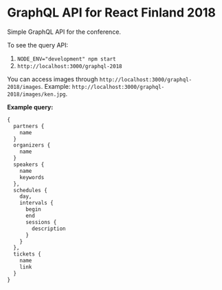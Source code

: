 # GraphQL API for React Finland 2018

Simple GraphQL API for the conference.

To see the query API:

1. `NODE_ENV="development" npm start`
2. `http://localhost:3000/graphql-2018`

You can access images through `http://localhost:3000/graphql-2018/images`. Example: `http://localhost:3000/graphql-2018/images/ken.jpg`.

**Example query:**

```graphql
{
  partners {
    name
  }
  organizers {
    name
  }
  speakers {
    name
    keywords
  },
  schedules {
    day,
    intervals {
      begin
      end
      sessions {
        description
      }
    }
  },
  tickets {
    name
    link
  }
}
```
